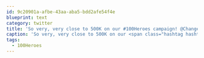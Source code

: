 ```yaml
---
id: 9c20901a-afbe-43aa-aba5-bdd2afe54f4e
blueprint: text
category: twitter
title: 'So very, very close to 500K on our #100Heroes campaign! @ChangeHeroes pic.twitter.com/RRepeITIzs'
caption: 'So very, very close to 500K on our <span class="hashtag hashtag_local">#<a href="http://tweettemp.darylchymko.ca/?tag=100heroes">100Heroes</a> campaign! <span class="username username_linked">@<a href="https://twitter.com/ChangeHeroes" title="Change Heroes">ChangeHeroes</a></span> <a href="https://twitter.com/dchymko/status/405410689730113536/photo/1" title="https://twitter.com/dchymko/status/405410689730113536/photo/1" class="link link_untco link_untco_image">pic.twitter.com/RRepeITIzs</a><span class="embed_image embed_image_yes"><a href="https://twitter.com/dchymko/status/405410689730113536/photo/1"><img alt=''babo39yccaafy6a-8086959'' src=''/images/2022/11/86ad7-babo39yccaafy6a-8086959.png'' /></a></span>'
tags:
  - 100Heroes
---
```

